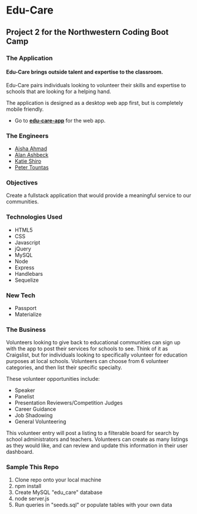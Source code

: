 # Edu-Care

## Project 2 for the Northwestern Coding Boot Camp

### The Application

#### Edu-Care brings outside talent and expertise to the classroom.

Edu-Care pairs individuals looking to volunteer their skills and expertise to schools that are looking for a helping hand.

The application is designed as a desktop web app first, but is completely mobile friendly.

* Go to [**edu-care-app**](https://edu-care-app.herokuapp.com/) for the web app.

### The Engineers

* [Aisha Ahmad](https://github.com/aishaprograms)
* [Alan Ashbeck](https://github.com/a-ashbeck)
* [Katie Shiro](https://github.com/kshiro622)
* [Peter Tountas](https://github.com/Pnickolas1)

### Objectives

Create a fullstack application that would provide a meaningful service to our communities.

### Technologies Used

* HTML5
* CSS
* Javascript
* jQuery
* MySQL
* Node
* Express
* Handlebars
* Sequelize

### New Tech

* Passport
* Materialize

### The Business

Volunteers looking to give back to educational communities can sign up with the app to post their services for schools to see. Think of it as Craigslist, but for individuals looking to specifically volunteer for education purposes at local schools. Volunteers can choose from 6 volunteer categories, and then list their specific specialty.

These volunteer opportunities include:
* Speaker
* Panelist
* Presentation Reviewers/Competition Judges
* Career Guidance
* Job Shadowing
* General Volunteering

This volunteer entry will post a listing to a filterable board for search by school administrators and teachers. Volunteers can create as many listings as they would like, and can review and update this information in their user dashboard.

### Sample This Repo

1. Clone repo onto your local machine
2. npm install
3. Create MySQL "edu_care" database
4. node server.js 
5. Run queries in "seeds.sql" or populate tables with your own data

